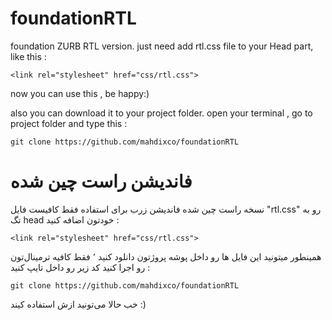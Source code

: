 # foundationRTL
foundation ZURB RTL version.
just need add rtl.css file to your Head part,  like this :
```
<link rel="stylesheet" href="css/rtl.css">
```
now you can use this , be happy:)

also you can download it to your project folder. open your terminal , go to project folder and type this :
```
git clone https://github.com/mahdixco/foundationRTL
```

# فاندیشن راست چین شده
نسخه راست چین شده فاندیشن زرب
برای استفاده فقط کافیست فایل "rtl.css" رو به تگ head خودتون اضافه کنید :‌
```
<link rel="stylesheet" href="css/rtl.css">
```

همینطور میتونید این فایل ها رو داخل پوشه پروژتون دانلود کنید ٬ فقط کافیه ترمینال‌تون رو اجرا کنید کد زیر رو داخل تایپ کنید :‌
```
git clone https://github.com/mahdixco/foundationRTL
```

خب حالا می‌تونید ازش استفاده کیند :)